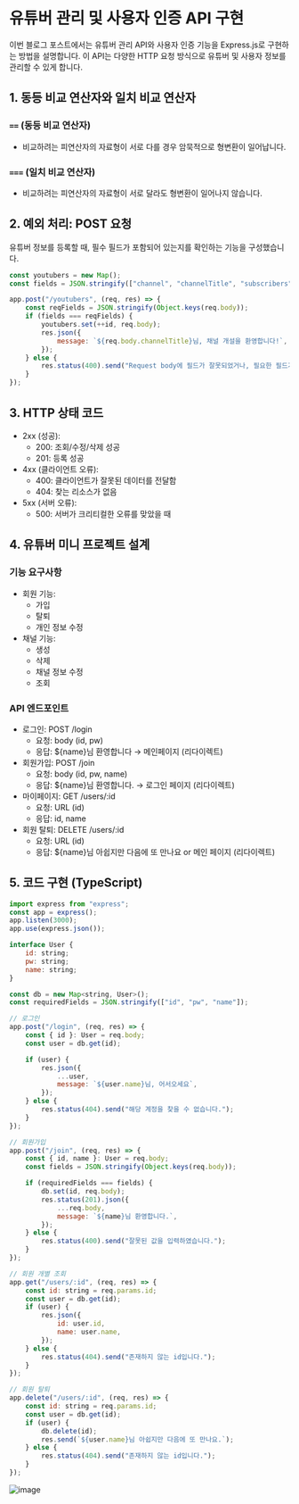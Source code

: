 # 유튜버 관리 및 사용자 인증 API 구현

이번 블로그 포스트에서는 유튜버 관리 API와 사용자 인증 기능을 Express.js로 구현하는 방법을 설명합니다. 이 API는 다양한 HTTP 요청 방식으로 유튜버 및 사용자 정보를 관리할 수 있게 합니다.

## 1. 동등 비교 연산자와 일치 비교 연산자

### `==` (동등 비교 연산자)
- 비교하려는 피연산자의 자료형이 서로 다를 경우 암묵적으로 형변환이 일어납니다.
  
### `===` (일치 비교 연산자)
- 비교하려는 피연산자의 자료형이 서로 달라도 형변환이 일어나지 않습니다.

## 2. 예외 처리: POST 요청

유튜버 정보를 등록할 때, 필수 필드가 포함되어 있는지를 확인하는 기능을 구성했습니다.

```javascript
const youtubers = new Map();
const fields = JSON.stringify(["channel", "channelTitle", "subscribers", "videoCount"]);

app.post("/youtubers", (req, res) => {
    const reqFields = JSON.stringify(Object.keys(req.body));
    if (fields === reqFields) {
        youtubers.set(++id, req.body);
        res.json({
            message: `${req.body.channelTitle}님, 채널 개설을 환영합니다!`,
        });
    } else {
        res.status(400).send("Request body에 필드가 잘못되었거나, 필요한 필드가 없습니다.");
    }
});
```

## 3. HTTP 상태 코드
* 2xx (성공):
    - 200: 조회/수정/삭제 성공
    - 201: 등록 성공
* 4xx (클라이언트 오류):
    - 400: 클라이언트가 잘못된 데이터를 전달함
    - 404: 찾는 리소스가 없음
* 5xx (서버 오류):
    - 500: 서버가 크리티컬한 오류를 맞았을 때

## 4. 유튜버 미니 프로젝트 설계
### 기능 요구사항
* 회원 기능:
    - 가입
    - 탈퇴
    - 개인 정보 수정
* 채널 기능:
    - 생성
    - 삭제
    - 채널 정보 수정
    - 조회

### API 엔드포인트
* 로그인: POST /login
    - 요청: body (id, pw)
    - 응답: ${name}님 환영합니다 → 메인페이지 (리다이렉트)
* 회원가입: POST /join
    - 요청: body (id, pw, name)
    - 응답: ${name}님 환영합니다. → 로그인 페이지 (리다이렉트)
* 마이페이지: GET /users/:id
    - 요청: URL (id)
    - 응답: id, name
* 회원 탈퇴: DELETE /users/:id
    - 요청: URL (id)
    - 응답: ${name}님 아쉽지만 다음에 또 만나요 or 메인 페이지 (리다이렉트)

## 5. 코드 구현 (TypeScript)
```javascript
import express from "express";
const app = express();
app.listen(3000);
app.use(express.json());

interface User {
    id: string;
    pw: string;
    name: string;
}

const db = new Map<string, User>();
const requiredFields = JSON.stringify(["id", "pw", "name"]);

// 로그인
app.post("/login", (req, res) => {
    const { id }: User = req.body;
    const user = db.get(id);

    if (user) {
        res.json({
            ...user,
            message: `${user.name}님, 어서오세요`,
        });
    } else {
        res.status(404).send("해당 계정을 찾을 수 없습니다.");
    }
});

// 회원가입
app.post("/join", (req, res) => {
    const { id, name }: User = req.body;
    const fields = JSON.stringify(Object.keys(req.body));

    if (requiredFields === fields) {
        db.set(id, req.body);
        res.status(201).json({
            ...req.body,
            message: `${name}님 환영합니다.`,
        });
    } else {
        res.status(400).send("잘못된 값을 입력하였습니다.");
    }
});

// 회원 개별 조회
app.get("/users/:id", (req, res) => {
    const id: string = req.params.id;
    const user = db.get(id);
    if (user) {
        res.json({
            id: user.id,
            name: user.name,
        });
    } else {
        res.status(404).send("존재하지 않는 id입니다.");
    }
});

// 회원 탈퇴
app.delete("/users/:id", (req, res) => {
    const id: string = req.params.id;
    const user = db.get(id);
    if (user) {
        db.delete(id);
        res.send(`${user.name}님 아쉽지만 다음에 또 만나요.`);
    } else {
        res.status(404).send("존재하지 않는 id입니다.");
    }
});
```

![image](https://github.com/user-attachments/assets/6bf0db96-7a8f-464f-96ac-75d6c05f90b8)
